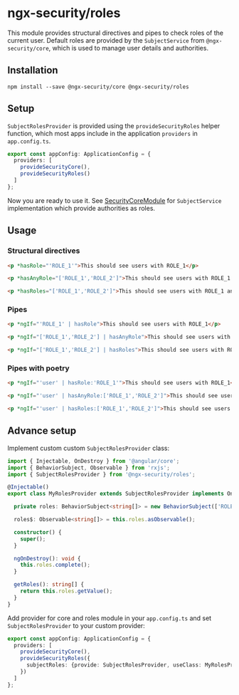 # ngx-security/roles

This module provides structural directives and pipes to check roles of the current user. Default roles are provided by the `SubjectService` from `@ngx-security/core`, which is used to manage user details and authorities.

## Installation

```shell script
npm install --save @ngx-security/core @ngx-security/roles
```

## Setup

`SubjectRolesProvider` is provided using the `provideSecurityRoles` helper function, which most apps include in the application `providers` in `app.config.ts`.

```typescript
export const appConfig: ApplicationConfig = {
  providers: [
    provideSecurityCore(),
    provideSecurityRoles()
  ]
};
```

Now you are ready to use it. See [SecurityCoreModule](https://github.com/xbranch/ngx-security/tree/develop/projects/core) for `SubjectService` implementation which provide authorities as roles.

## Usage

### Structural directives

```html
<p *hasRole="'ROLE_1'">This should see users with ROLE_1</p>
```

```html
<p *hasAnyRole="['ROLE_1','ROLE_2']">This should see users with ROLE_1 or ROLE_2</p>
```

```html
<p *hasRoles="['ROLE_1','ROLE_2']">This should see users with ROLE_1 and ROLE_2</p>
```

### Pipes

```html
<p *ngIf="'ROLE_1' | hasRole">This should see users with ROLE_1</p>
```

```html
<p *ngIf="['ROLE_1','ROLE_2'] | hasAnyRole">This should see users with ROLE_1 or ROLE_2</p>
```

```html
<p *ngIf="['ROLE_1','ROLE_2'] | hasRoles">This should see users with ROLE_1 and ROLE_2</p>
```

### Pipes with poetry

```html
<p *ngIf="'user' | hasRole:'ROLE_1'">This should see users with ROLE_1</p>`
```

```html
<p *ngIf="'user' | hasAnyRole:['ROLE_1','ROLE_2']">This should see users with ROLE_1 or ROLE_2</p>`
```

```html
<p *ngIf="'user' | hasRoles:['ROLE_1','ROLE_2']">This should see users with ROLE_1 and ROLE_2</p>`
```

## Advance setup

Implement custom custom `SubjectRolesProvider` class:

```typescript
import { Injectable, OnDestroy } from '@angular/core';
import { BehaviorSubject, Observable } from 'rxjs';
import { SubjectRolesProvider } from '@ngx-security/roles';

@Injectable()
export class MyRolesProvider extends SubjectRolesProvider implements OnDestroy {

  private roles: BehaviorSubject<string[]> = new BehaviorSubject(['ROLE_1', 'ROLE_2']);

  roles$: Observable<string[]> = this.roles.asObservable();

  constructor() {
    super();
  }

  ngOnDestroy(): void {
    this.roles.complete();
  }

  getRoles(): string[] {
    return this.roles.getValue();
  }
}
```

Add provider for core and roles module in your `app.config.ts` and set `SubjectRolesProvider` to your custom provider:

```typescript
export const appConfig: ApplicationConfig = {
  providers: [
    provideSecurityCore(),
    provideSecurityRoles({
      subjectRoles: {provide: SubjectRolesProvider, useClass: MyRolesProvider}
    })
  ]
};
```
